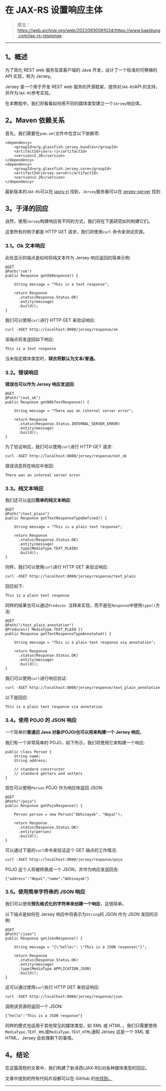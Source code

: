 # 在 JAX-RS 设置响应主体

> 原文：<https://web.archive.org/web/20220930061024/https://www.baeldung.com/jax-rs-response>

****

## **1。概述**

为了简化 REST web 服务及其客户端的 Java 开发，设计了一个标准的可移植的 API 实现，称为 Jersey。

Jersey 是一个用于开发 REST web 服务的开源框架，提供对`JAX-RS`API 的支持，并作为`JAX-RS`参考实现。

在本教程中，我们将看看如何用不同的媒体类型建立一个`Jersey`响应体。

## **2。Maven 依赖关系**

首先，我们需要在`pom.xml`文件中包含以下依赖项:

```
<dependency>
    <groupId>org.glassfish.jersey.bundles</groupId>
    <artifactId>jaxrs-ri</artifactId>
    <version>2.26</version>
</dependency>
<dependency>
    <groupId>org.glassfish.jersey.core</groupId>
    <artifactId>jersey-server</artifactId>
    <version>2.26</version>
</dependency>
```

最新版本的`JAX-RS`可以在 [jaxrs-ri](https://web.archive.org/web/20220629001801/https://search.maven.org/search?q=g:org.glassfish.jersey.bundles%20AND%20a:jaxrs-ri&core=gav) 找到，`Jersey`服务器可以在 [jersey-server](https://web.archive.org/web/20220629001801/https://search.maven.org/search?q=g:org.glassfish.jersey.core%20AND%20a:jersey-server&core=gav) 找到

## **3。于泽的回应**

自然，使用`Jersey`构建响应有不同的方式，我们将在下面研究如何构建它们。

这里所有的例子都是 HTTP GET 请求，我们将使用`curl` 命令来测试资源。

### **3.1。Ok 文本响应**

此处显示的端点是如何将纯文本作为 Jersey 响应返回的简单示例:

```
@GET
@Path("/ok")
public Response getOkResponse() {

    String message = "This is a text response";

    return Response
      .status(Response.Status.OK)
      .entity(message)
      .build();
}
```

我们可以使用`curl`进行 HTTP GET 来验证响应:

```
curl -XGET http://localhost:8080/jersey/response/ok
```

该端点将发送回如下响应:

```
This is a text response
```

当未指定媒体类型时，**球衣将默认为文本/普通。**

### **3.2。错误响应**

**错误也可以作为 Jersey 响应发送回**:

```
@GET
@Path("/not_ok")
public Response getNOkTextResponse() {

    String message = "There was an internal server error";

    return Response
      .status(Response.Status.INTERNAL_SERVER_ERROR)
      .entity(message)
      .build();
}
```

为了验证响应，我们可以使用`curl`进行 HTTP GET 请求:

```
curl -XGET http://localhost:8080/jersey/response/not_ok
```

错误消息将在响应中发回:

```
There was an internal server error
```

### **3.3。纯文本响应**

我们还可以返回**简单的纯文本响应**:

```
@GET
@Path("/text_plain")
public Response getTextResponseTypeDefined() {

    String message = "This is a plain text response";

    return Response
      .status(Response.Status.OK)
      .entity(message)
      .type(MediaType.TEXT_PLAIN)
      .build();
}
```

同样，我们可以使用`curl`进行 HTTP GET 来验证响应:

```
curl -XGET http://localhost:8080/jersey/response/text_plain
```

回应如下:

```
This is a plain text response
```

同样的结果也可以通过`Produces `注释来实现，而不是在`Response`中使用`type()`方法:

```
@GET
@Path("/text_plain_annotation")
@Produces({ MediaType.TEXT_PLAIN })
public Response getTextResponseTypeAnnotated() {

    String message = "This is a plain text response via annotation";

    return Response
      .status(Response.Status.OK)
      .entity(message)
      .build();
}
```

我们可以使用`curl`进行响应验证:

```
curl -XGET http://localhost:8080/jersey/response/text_plain_annotation
```

以下是回应:

```
This is a plain text response via annotation
```

### **3.4。使用 POJO 的 JSON 响应**

一个简单的**普通旧 Java 对象(POJO)也可以用来构建一个 Jersey 响应**。

我们有一个非常简单的 POJO，如下所示，我们将使用它来构建一个响应:

```
public class Person {
    String name;
    String address;

    // standard constructor
    // standard getters and setters
}
```

现在可以使用`Person` POJO 作为响应体返回 JSON:

```
@GET
@Path("/pojo")
public Response getPojoResponse() {

    Person person = new Person("Abhinayak", "Nepal");

    return Response
      .status(Response.Status.OK)
      .entity(person)
      .build();
}
```

可以通过下面的`curl`命令来验证这个 GET 端点的工作情况:

```
curl -XGET http://localhost:8080/jersey/response/pojo
```

POJO 这个人将被转换成一个 JSON，并作为响应发送回去:

```
{"address":"Nepal","name":"Abhinayak"}
```

### **3.5。使用简单字符串**的 JSON 响应

我们可以使用**预先格式化的字符串来创建一个响应**，这很简单。

以下端点是如何在 Jersey 响应中将表示为`String`的 JSON 作为 JSON 发回的示例:

```
@GET
@Path("/json")
public Response getJsonResponse() {

    String message = "{\"hello\": \"This is a JSON response\"}";

    return Response
      .status(Response.Status.OK)
      .entity(message)
      .type(MediaType.APPLICATION_JSON)
      .build();
}
```

这可以通过使用`curl`执行 HTTP GET 来验证响应:

```
curl -XGET http://localhost:8080/jersey/response/json
```

调用该资源将返回一个 JSON:

```
{"hello":"This is a JSON response"}
```

同样的模式也适用于其他常见的媒体类型，如 XML 或 HTML 。我们只需要使用`MediaType.TEXT_XML`或`MediaType.TEXT_HTML`通知 Jersey 这是一个 XML 或 HTML，Jersey 会处理剩下的事情。

## **4。结论**

在这篇简短的文章中，我们构建了新泽西(JAX-RS)对各种媒体类型的回应。

文章中提到的所有代码片段都可以在 GitHub 的[中找到。](https://web.archive.org/web/20220629001801/https://github.com/eugenp/tutorials/tree/master/jersey)

****